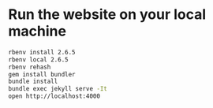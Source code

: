 # Run the website on your local machine

```bash
rbenv install 2.6.5
rbenv local 2.6.5
rbenv rehash
gem install bundler
bundle install
bundle exec jekyll serve -It
open http://localhost:4000
```
